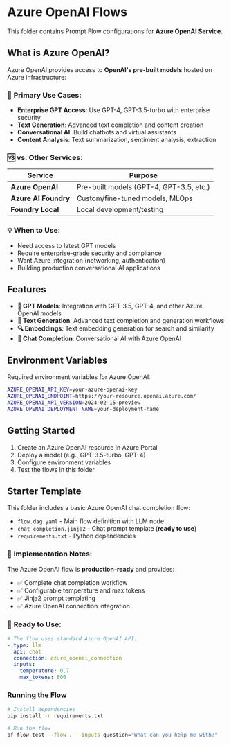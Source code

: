 # Azure OpenAI Flows

This folder contains Prompt Flow configurations for **Azure OpenAI Service**.

## What is Azure OpenAI?

Azure OpenAI provides access to **OpenAI's pre-built models** hosted on Azure infrastructure:

### 🎯 **Primary Use Cases:**
- **Enterprise GPT Access**: Use GPT-4, GPT-3.5-turbo with enterprise security
- **Text Generation**: Advanced text completion and content creation
- **Conversational AI**: Build chatbots and virtual assistants
- **Content Analysis**: Text summarization, sentiment analysis, extraction

### 🆚 **vs. Other Services:**
| Service | Purpose |
|---------|---------|
| **Azure OpenAI** | Pre-built models (GPT-4, GPT-3.5, etc.) |
| **Azure AI Foundry** | Custom/fine-tuned models, MLOps |
| **Foundry Local** | Local development/testing |

### 💡 **When to Use:**
- Need access to latest GPT models
- Require enterprise-grade security and compliance
- Want Azure integration (networking, authentication)
- Building production conversational AI applications

## Features

- **🤖 GPT Models**: Integration with GPT-3.5, GPT-4, and other Azure OpenAI models
- **📝 Text Generation**: Advanced text completion and generation workflows
- **🔍 Embeddings**: Text embedding generation for search and similarity
- **💬 Chat Completion**: Conversational AI with Azure OpenAI

## Environment Variables

Required environment variables for Azure OpenAI:

```bash
AZURE_OPENAI_API_KEY=your-azure-openai-key
AZURE_OPENAI_ENDPOINT=https://your-resource.openai.azure.com/
AZURE_OPENAI_API_VERSION=2024-02-15-preview
AZURE_OPENAI_DEPLOYMENT_NAME=your-deployment-name
```

## Getting Started

1. Create an Azure OpenAI resource in Azure Portal
2. Deploy a model (e.g., GPT-3.5-turbo, GPT-4)
3. Configure environment variables
4. Test the flows in this folder

## Starter Template

This folder includes a basic Azure OpenAI chat completion flow:

- `flow.dag.yaml` - Main flow definition with LLM node
- `chat_completion.jinja2` - Chat prompt template (**ready to use**)
- `requirements.txt` - Python dependencies

### 📝 **Implementation Notes:**
The Azure OpenAI flow is **production-ready** and provides:
- ✅ Complete chat completion workflow
- ✅ Configurable temperature and max tokens
- ✅ Jinja2 prompt templating
- ✅ Azure OpenAI connection integration

### 🔧 **Ready to Use:**
```yaml
# The flow uses standard Azure OpenAI API:
- type: llm
  api: chat
  connection: azure_openai_connection
  inputs:
    temperature: 0.7
    max_tokens: 800
```

### Running the Flow

```bash
# Install dependencies
pip install -r requirements.txt

# Run the flow
pf flow test --flow . --inputs question="What can you help me with?"
```
